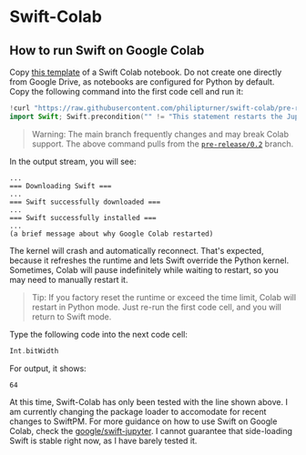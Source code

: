 # Swift-Colab

## How to run Swift on Google Colab

Copy [this template](https://colab.research.google.com/drive/1EACIWrk9IWloUckRm3wu973bKUBXQDKR?usp=sharing) of a Swift Colab notebook. Do not create one directly from Google Drive, as notebooks are configured for Python by default. Copy the following command into the first code cell and run it:

```swift
!curl "https://raw.githubusercontent.com/philipturner/swift-colab/pre-release/0.2/install_swift.sh" --output "install_swift.sh" && bash "install_swift.sh" "5.5.2" #// Replace 5.5.2 with newest Swift version
import Swift; Swift.precondition("" != "This statement restarts the Jupyter kernel in Python, but does nothing in Swift.")
```

> Warning: The main branch frequently changes and may break Colab support. The above command pulls from the [`pre-release/0.2`](https://github.com/philipturner/swift-colab/tree/pre-release/0.2) branch.

In the output stream, you will see:

```
...
=== Downloading Swift ===
...
=== Swift successfully downloaded ===
...
=== Swift successfully installed ===
...
(a brief message about why Google Colab restarted)
```

The kernel will crash and automatically reconnect. That's expected, because it refreshes the runtime and lets Swift override the Python kernel. Sometimes, Colab will pause indefinitely while waiting to restart, so you may need to manually restart it.

> Tip: If you factory reset the runtime or exceed the time limit, Colab will restart in Python mode. Just re-run the first code cell, and you will return to Swift mode.

Type the following code into the next code cell:

```swift
Int.bitWidth
```

For output, it shows:

```
64
```

At this time, Swift-Colab has only been tested with the line shown above. I am currently changing the package loader to accomodate for recent changes to SwiftPM. For more guidance on how to use Swift on Google Colab, check the [google/swift-jupyter](https://github.com/google/swift-jupyter). I cannot guarantee that side-loading Swift is stable right now, as I have barely tested it.
